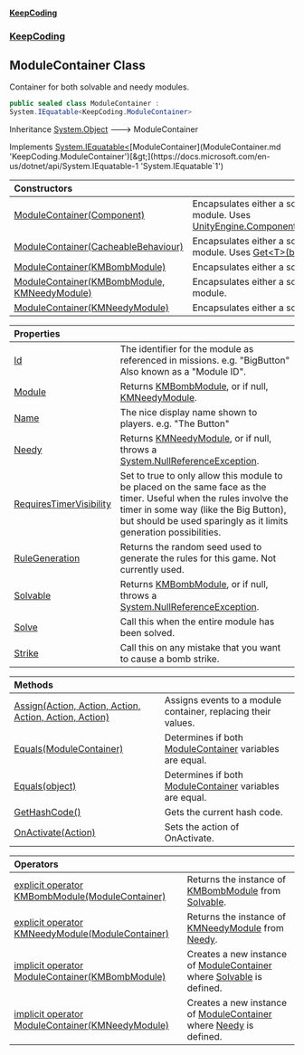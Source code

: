 #### [KeepCoding](index.md 'index')
### [KeepCoding](KeepCoding.md 'KeepCoding')
## ModuleContainer Class
Container for both solvable and needy modules.  
```csharp
public sealed class ModuleContainer :
System.IEquatable<KeepCoding.ModuleContainer>
```

Inheritance [System.Object](https://docs.microsoft.com/en-us/dotnet/api/System.Object 'System.Object') &#129106; ModuleContainer  

Implements [System.IEquatable&lt;](https://docs.microsoft.com/en-us/dotnet/api/System.IEquatable-1 'System.IEquatable`1')[ModuleContainer](ModuleContainer.md 'KeepCoding.ModuleContainer')[&gt;](https://docs.microsoft.com/en-us/dotnet/api/System.IEquatable-1 'System.IEquatable`1')  

| Constructors | |
| :--- | :--- |
| [ModuleContainer(Component)](ModuleContainer__ctor__Cs02hEnCdQzEJgKilVrCw.md 'KeepCoding.ModuleContainer.ModuleContainer(Component)') | Encapsulates either a solvable or needy module. Uses [UnityEngine.Component.GetComponent&lt;&gt;](https://docs.microsoft.com/en-us/dotnet/api/UnityEngine.Component.GetComponent--1 'UnityEngine.Component.GetComponent``1').<br/> |
| [ModuleContainer(CacheableBehaviour)](ModuleContainer__ctor_JCblanSidmYIrRxqclMaQA.md 'KeepCoding.ModuleContainer.ModuleContainer(KeepCoding.CacheableBehaviour)') | Encapsulates either a solvable or needy module. Uses [Get&lt;T&gt;(bool)](CacheableBehaviour_Get_BCvpnMdzS10TWkqsNXOG8g.md 'KeepCoding.CacheableBehaviour.Get&lt;T&gt;(bool)').<br/> |
| [ModuleContainer(KMBombModule)](ModuleContainer__ctor_oSkW9iuREXZkl2mmHzyCLg.md 'KeepCoding.ModuleContainer.ModuleContainer(KMBombModule)') | Encapsulates either a solvable module.<br/> |
| [ModuleContainer(KMBombModule, KMNeedyModule)](ModuleContainer__ctor_Xic0FPVl4Jq6gQzr0Fz66A.md 'KeepCoding.ModuleContainer.ModuleContainer(KMBombModule, KMNeedyModule)') | Encapsulates either a solvable or needy module.<br/> |
| [ModuleContainer(KMNeedyModule)](ModuleContainer__ctor_7Z9tdLztI4cePCb33dLsgA.md 'KeepCoding.ModuleContainer.ModuleContainer(KMNeedyModule)') | Encapsulates either a solvable module.<br/> |

| Properties | |
| :--- | :--- |
| [Id](ModuleContainer_Id.md 'KeepCoding.ModuleContainer.Id') | The identifier for the module as referenced in missions. e.g. "BigButton" Also known as a "Module ID".<br/> |
| [Module](ModuleContainer_Module.md 'KeepCoding.ModuleContainer.Module') | Returns [KMBombModule](https://docs.microsoft.com/en-us/dotnet/api/KMBombModule 'KMBombModule'), or if null, [KMNeedyModule](https://docs.microsoft.com/en-us/dotnet/api/KMNeedyModule 'KMNeedyModule').<br/> |
| [Name](ModuleContainer_Name.md 'KeepCoding.ModuleContainer.Name') | The nice display name shown to players. e.g. "The Button"<br/> |
| [Needy](ModuleContainer_Needy.md 'KeepCoding.ModuleContainer.Needy') | Returns [KMNeedyModule](https://docs.microsoft.com/en-us/dotnet/api/KMNeedyModule 'KMNeedyModule'), or if null, throws a [System.NullReferenceException](https://docs.microsoft.com/en-us/dotnet/api/System.NullReferenceException 'System.NullReferenceException').<br/> |
| [RequiresTimerVisibility](ModuleContainer_RequiresTimerVisibility.md 'KeepCoding.ModuleContainer.RequiresTimerVisibility') | Set to true to only allow this module to be placed on the same face as the timer. Useful when the rules involve the timer in some way (like the Big Button), but should be used sparingly as it limits generation possibilities.<br/> |
| [RuleGeneration](ModuleContainer_RuleGeneration.md 'KeepCoding.ModuleContainer.RuleGeneration') | Returns the random seed used to generate the rules for this game. Not currently used.<br/> |
| [Solvable](ModuleContainer_Solvable.md 'KeepCoding.ModuleContainer.Solvable') | Returns [KMBombModule](https://docs.microsoft.com/en-us/dotnet/api/KMBombModule 'KMBombModule'), or if null, throws a [System.NullReferenceException](https://docs.microsoft.com/en-us/dotnet/api/System.NullReferenceException 'System.NullReferenceException').<br/> |
| [Solve](ModuleContainer_Solve.md 'KeepCoding.ModuleContainer.Solve') | Call this when the entire module has been solved.<br/> |
| [Strike](ModuleContainer_Strike.md 'KeepCoding.ModuleContainer.Strike') | Call this on any mistake that you want to cause a bomb strike.<br/> |

| Methods | |
| :--- | :--- |
| [Assign(Action, Action, Action, Action, Action, Action)](ModuleContainer_Assign_0rTVRq0bU3pohaS2J6QIJw.md 'KeepCoding.ModuleContainer.Assign(System.Action, System.Action, System.Action, System.Action, System.Action, System.Action)') | Assigns events to a module container, replacing their values.<br/> |
| [Equals(ModuleContainer)](ModuleContainer_Equals_uoK13ULV+B6co9A9YoXBPA.md 'KeepCoding.ModuleContainer.Equals(KeepCoding.ModuleContainer)') | Determines if both [ModuleContainer](ModuleContainer.md 'KeepCoding.ModuleContainer') variables are equal.<br/> |
| [Equals(object)](ModuleContainer_Equals_RWqyWwX38KKIOcvgyLTWIQ.md 'KeepCoding.ModuleContainer.Equals(object)') | Determines if both [ModuleContainer](ModuleContainer.md 'KeepCoding.ModuleContainer') variables are equal.<br/> |
| [GetHashCode()](ModuleContainer_GetHashCode().md 'KeepCoding.ModuleContainer.GetHashCode()') | Gets the current hash code.<br/> |
| [OnActivate(Action)](ModuleContainer_OnActivate_YKBy8TandpzPAG6QyBvXVg.md 'KeepCoding.ModuleContainer.OnActivate(System.Action)') | Sets the action of OnActivate.<br/> |

| Operators | |
| :--- | :--- |
| [explicit operator KMBombModule(ModuleContainer)](ModuleContainer_op_Explicit_RqsLkSj89CBEHBxR1R2p0w.md 'KeepCoding.ModuleContainer.op_Explicit KMBombModule(KeepCoding.ModuleContainer)') | Returns the instance of [KMBombModule](https://docs.microsoft.com/en-us/dotnet/api/KMBombModule 'KMBombModule') from [Solvable](ModuleContainer_Solvable.md 'KeepCoding.ModuleContainer.Solvable').<br/> |
| [explicit operator KMNeedyModule(ModuleContainer)](ModuleContainer_op_Explicit_5gvxB8cti+pMN0_BW9OpYQ.md 'KeepCoding.ModuleContainer.op_Explicit KMNeedyModule(KeepCoding.ModuleContainer)') | Returns the instance of [KMNeedyModule](https://docs.microsoft.com/en-us/dotnet/api/KMNeedyModule 'KMNeedyModule') from [Needy](ModuleContainer_Needy.md 'KeepCoding.ModuleContainer.Needy').<br/> |
| [implicit operator ModuleContainer(KMBombModule)](ModuleContainer_op_Implicit_mTnH5TWPaSROcIynPZoU5A.md 'KeepCoding.ModuleContainer.op_Implicit KeepCoding.ModuleContainer(KMBombModule)') | Creates a new instance of [ModuleContainer](ModuleContainer.md 'KeepCoding.ModuleContainer') where [Solvable](ModuleContainer_Solvable.md 'KeepCoding.ModuleContainer.Solvable') is defined.<br/> |
| [implicit operator ModuleContainer(KMNeedyModule)](ModuleContainer_op_Implicit_WSG265tJxI41JmP0_rn8Tw.md 'KeepCoding.ModuleContainer.op_Implicit KeepCoding.ModuleContainer(KMNeedyModule)') | Creates a new instance of [ModuleContainer](ModuleContainer.md 'KeepCoding.ModuleContainer') where [Needy](ModuleContainer_Needy.md 'KeepCoding.ModuleContainer.Needy') is defined.<br/> |

